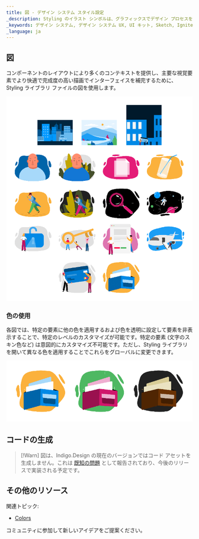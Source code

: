 ```yaml
---
title: 図 - デザイン システム スタイル設定
_description: Styling のイラスト シンボルは、グラフィックスでデザイン プロセスを強化し、Indigo Design で作成したインターフェイスを補完します。
_keywords: デザイン システム, デザイン システム UX, UI キット, Sketch, Ignite UI for Angular, Sketch to Angular, Angular, Angular デザイン システム, Sketch からコードをエクスポート, Angular 用のデザイン キット, Sketch HTML, Sketch to HTML, Sketch UI キット
_language: ja
---
```


## 図

コンポーネントのレイアウトにより多くのコンテキストを提供し、主要な視覚要素でより快適で完成度の高い描画でインターフェイスを補完するために、Styling ライブラリ ファイルの図を使用します。

<img class="responsive-img" src="../images/illustrations_default.png" srcset="../images/illustrations_default@2x.png 2x" />

### 色の使用

各図では、特定の要素に他の色を適用するおよび色を透明に設定して要素を非表示することで、特定のレベルのカスタマイズが可能です。特定の要素 (文字のスキン色など) は意図的にカスタマイズ不可能です。ただし、Styling ライブラリを開いて異なる色を適用することでこれらをグローバルに変更できます。

<img class="responsive-img" src="../images/illustrations_colored.png" srcset="../images/illustrations_colored@2x.png 2x" />

## コードの生成

> [!Warn]
> 図は、Indigo.Design の現在のバージョンではコード アセットを生成しません。これは [既知の問題](../known-issues.md) として報告されており、今後のリリースで実装される予定です。

## その他のリソース

関連トピック:

- [Colors](colors.md)
  <div class="divider--half"></div>

コミュニティに参加して新しいアイデアをご提案ください。
